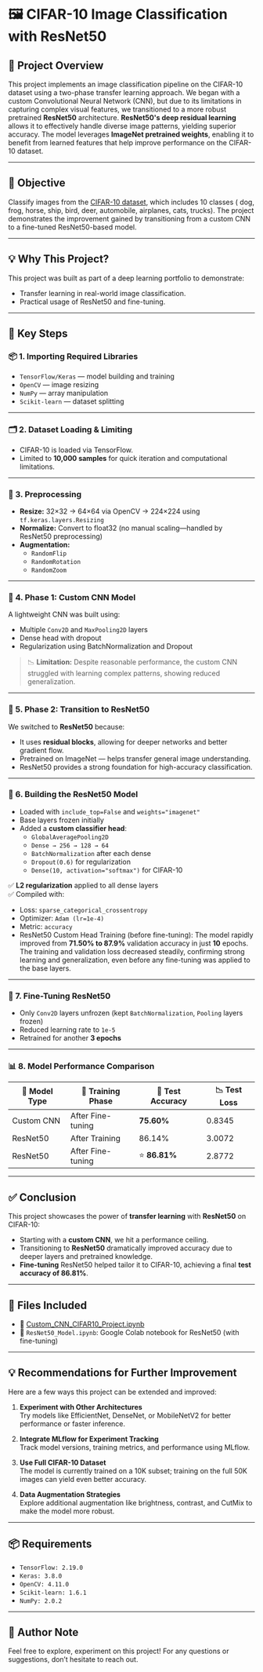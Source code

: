 # 🖼️ CIFAR-10 Image Classification with ResNet50

## 📌 Project Overview
This project implements an image classification pipeline on the CIFAR-10 dataset using a two-phase transfer learning approach. We began with a custom Convolutional Neural Network (CNN), but due to its limitations in capturing complex visual features, we transitioned to a more robust pretrained **ResNet50** architecture. **ResNet50's deep residual learning** allows it to effectively handle diverse image patterns, yielding superior accuracy. The model leverages **ImageNet pretrained weights**, enabling it to benefit from learned features that help improve performance on the CIFAR-10 dataset.


---

## 🎯 Objective
Classify images from the [CIFAR-10 dataset](https://www.cs.toronto.edu/~kriz/cifar.html), which includes 10 classes ( dog, frog, horse, ship, bird, deer, automobile, airplanes, cats, trucks). The project demonstrates the improvement gained by transitioning from a custom CNN to a fine-tuned ResNet50-based model.

---
## 💡 Why This Project?
This project was built as part of a deep learning portfolio to demonstrate:
- Transfer learning in real-world image classification.
- Practical usage of ResNet50 and fine-tuning.
---

## 🔑 Key Steps

### 📦 1. Importing Required Libraries
- `TensorFlow/Keras` — model building and training
- `OpenCV` — image resizing
- `NumPy` — array manipulation
- `Scikit-learn` — dataset splitting

---

### 🗂️ 2. Dataset Loading & Limiting
- CIFAR-10 is loaded via TensorFlow.
- Limited to **10,000 samples** for quick iteration and computational limitations.

---

### 🧼 3. Preprocessing
- **Resize:** 32×32 → 64×64 via OpenCV → 224×224 using `tf.keras.layers.Resizing`
- **Normalize:** Convert to float32 (no manual scaling—handled by ResNet50 preprocessing)
- **Augmentation:**
  - `RandomFlip`
  - `RandomRotation`
  - `RandomZoom`

---

### 🧪 4. Phase 1: Custom CNN Model
A lightweight CNN was built using:
- Multiple `Conv2D` and `MaxPooling2D` layers
- Dense head with dropout
- Regularization using BatchNormalization and Dropout

> 📉 **Limitation:** Despite reasonable performance, the custom CNN struggled with learning complex patterns, showing reduced generalization.

---

### 🚀 5. Phase 2: Transition to ResNet50
We switched to **ResNet50** because:
- It uses **residual blocks**, allowing for deeper networks and better gradient flow.
- Pretrained on ImageNet — helps transfer general image understanding.
- ResNet50 provides a strong foundation for high-accuracy classification.

---

### 🧱 6.  Building the ResNet50 Model
- Loaded with `include_top=False` and `weights="imagenet"`
- Base layers frozen initially
- Added a **custom classifier head**:
  - `GlobalAveragePooling2D`
  - `Dense → 256 → 128 → 64`
  - `BatchNormalization` after each dense
  - `Dropout(0.6)` for regularization
  - `Dense(10, activation="softmax")` for CIFAR-10

✅ **L2 regularization** applied to all dense layers  
✅ Compiled with:
- Loss: `sparse_categorical_crossentropy`
- Optimizer: `Adam (lr=1e-4)`
- Metric: `accuracy`
- ResNet50 Custom Head Training (before fine-tuning):
The model rapidly improved from **71.50% to 87.9%** validation accuracy in just **10** epochs. The training and validation loss decreased steadily, confirming strong learning and generalization, even before any fine-tuning was applied to the base layers.
---

### 🔁 7. Fine-Tuning ResNet50
- Only `Conv2D` layers unfrozen (kept `BatchNormalization`, `Pooling` layers frozen)
- Reduced learning rate to `1e-5`
- Retrained for another **3 epochs**

---

### 📊 8. Model Performance Comparison

| 🧠 **Model Type** | 🔄 **Training Phase**         | 🎯 **Test Accuracy** | 📉 **Test Loss** |
|-------------------|-------------------------------|----------------------|------------------|
| Custom CNN        | After Fine-tuning             | **75.60%**           | 0.8345           |
| ResNet50          | After Training                | 86.14%               | 3.0072           |
| ResNet50          | After Fine-tuning             | ⭐ **86.81%**        | 2.8772           |

---

## ✅ Conclusion
This project showcases the power of **transfer learning** with **ResNet50** on CIFAR-10:
- Starting with a **custom CNN**, we hit a performance ceiling.
- Transitioning to **ResNet50** dramatically improved accuracy due to deeper layers and pretrained knowledge.
- **Fine-tuning** ResNet50 helped tailor it to CIFAR-10, achieving a final **test accuracy of  86.81%**.

---

## 📁 Files Included
- 📓 [Custom_CNN_CIFAR10_Project.ipynb](./Custom_CNN_CIFAR10_Project.ipynb)
- 📓 `ResNet50_Model.ipynb`: Google Colab notebook for ResNet50 (with fine-tuning)

---

## 💡 Recommendations for Further Improvement

Here are a few ways this project can be extended and improved:

1. **Experiment with Other Architectures**  
   Try models like EfficientNet, DenseNet, or MobileNetV2 for better performance or faster inference.

2. **Integrate MLflow for Experiment Tracking**  
   Track model versions, training metrics, and performance using MLflow.

2. **Use Full CIFAR-10 Dataset**  
   The model is currently trained on a 10K subset; training on the full 50K images can yield even better accuracy.

2. **Data Augmentation Strategies**  
   Explore additional augmentation like brightness, contrast, and CutMix to make the model more robust.

---

## 📦 Requirements
- `TensorFlow: 2.19.0`
- `Keras: 3.8.0`
- `OpenCV: 4.11.0`
- `Scikit-learn: 1.6.1`
- `NumPy: 2.0.2`
---

## 🧠 Author Note
Feel free to explore, experiment on this project! For any questions or suggestions, don’t hesitate to reach out.

